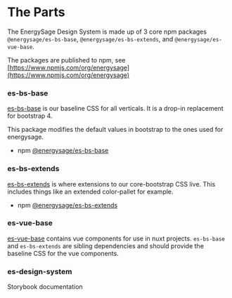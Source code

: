 # The Parts

The EnergySage Design System is made up of 3 core npm packages `@energysage/es-bs-base`, `@energysage/es-bs-extends`, and `@energysage/es-vue-base`.

The packages are published to npm, see [https://www.npmjs.com/org/energysage](https://www.npmjs.com/org/energysage)

### es-bs-base

[es-bs-base](./es-bs-base/) is our baseline CSS for all verticals. It is a drop-in replacement for bootstrap 4.

This package modifies the default values in bootstrap to the ones used for energysage.

- npm [@energysage/es-bs-base](https://www.npmjs.com/package/@energysage/es-bs-base)

### es-bs-extends

[es-bs-extends](./es-bs-extends/) is where extensions to our core-bootstrap CSS live. This includes things like an extended color-pallet for example.

- npm [@energysage/es-bs-extends](https://www.npmjs.com/package/@energysage/es-bs-extends)

### es-vue-base

[es-vue-base](./es-vue-base/) contains vue components for use in nuxt projects. `es-bs-base` and `es-bs-extends` are sibling dependencies and should provide the baseline CSS for the vue components.

### es-design-system

Storybook documentation
